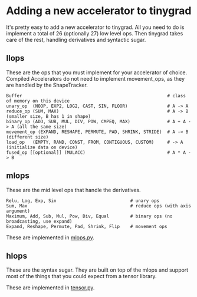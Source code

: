 # Adding a new accelerator to tinygrad

It's pretty easy to add a new accelerator to tinygrad. All you need to do is implement a total of 26 (optionally 27) low level ops. Then tinygrad takes care of the rest, handling derivatives and syntactic sugar.

## llops

These are the ops that you must implement for your accelerator of choice. Compiled Accelerators do not need to implement movement_ops, as they are handled by the ShapeTracker.
```
Buffer                                                       # class of memory on this device
unary_op  (NOOP, EXP2, LOG2, CAST, SIN, FLOOR)               # A -> A
reduce_op (SUM, MAX)                                         # A -> B (smaller size, B has 1 in shape)
binary_op (ADD, SUB, MUL, DIV, POW, CMPEQ, MAX)              # A + A -> A (all the same size)
movement_op (EXPAND, RESHAPE, PERMUTE, PAD, SHRINK, STRIDE)  # A -> B (different size)
load_op   (EMPTY, RAND, CONST, FROM, CONTIGUOUS, CUSTOM)     # -> A   (initialize data on device)
fused_op [[optional]] (MULACC)                               # A * A -> B
```

## mlops

These are the mid level ops that handle the derivatives.
```
Relu, Log, Exp, Sin                            # unary ops
Sum, Max                                       # reduce ops (with axis argument)
Maximum, Add, Sub, Mul, Pow, Div, Equal        # binary ops (no broadcasting, use expand)
Expand, Reshape, Permute, Pad, Shrink, Flip    # movement ops
```
These are implemented in [mlops.py](/tinygrad/mlops.py).

## hlops

These are the syntax sugar. They are built on top of the mlops and support most of the things that you could expect from a tensor library.

These are implemented in [tensor.py](/tinygrad/tensor.py).
